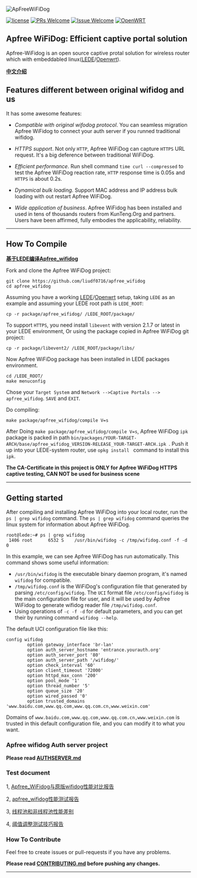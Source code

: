 ![ApFreeWiFiDog](https://github.com/liudf0716/apfree_wifidog/blob/master/logo.png)


[![license][1]][2]
[![PRs Welcome][3]][4]
[![Issue Welcome][5]][6]
[![OpenWRT][11]][12]


[1]: https://img.shields.io/badge/license-GPLV3-brightgreen.svg?style=plastic
[2]: https://github.com/liudf0716/apfree_wifidog/blob/master/COPYING
[3]: https://img.shields.io/badge/PRs-welcome-brightgreen.svg?style=plastic
[4]: https://github.com/liudf0716/apfree_wifidog/pulls
[5]: https://img.shields.io/badge/Issues-welcome-brightgreen.svg?style=plastic
[6]: https://github.com/liudf0716/apfree_wifidog/issues/new
[11]: https://img.shields.io/badge/Platform-%20OpenWRT%7C%20LEDE%20-brightgreen.svg?style=plastic
[12]: https://github.com/KunTengRom/LEDE


## Apfree WiFiDog: Efficient captive portal solution

Apfree-WiFidog is an open source captive protal solution for wireless router which with embeddabled linux([LEDE](https://github.com/lede-project/source)/[Openwrt](https://github.com/openwrt/openwrt)). 


**[中文介绍](https://github.com/liudf0716/apfree_wifidog/blob/master/README_ZH.md)**

## Features different between original wifidog and us

It has some awesome features:

* *Compatible with original wifodog protocol*. You can seamless migration Apfree WiFidog to connect your auth server if you runned traditional wifidog.

* *HTTPS support*. Not only `HTTP`, Apfree WiFiDog can capture `HTTPS` URL request. It's a big deference between traditional WiFiDog.

* *Efficient performance*. Run shell command `time curl --compressed` to test the Apfree WiFiDog reaction rate, `HTTP` response time is 0.05s and `HTTPS` is about 0.2s.

* *Dynamical bulk loading*. Support MAC address and IP address bulk loading with out restart Apfree WiFiDog.

* *Wide application of business*. Apfree WiFidog has been installed and used in tens of thousands routers from KunTeng.Org and partners. Users have been affirmed, fully embodies the applicability, reliability.


----

## How To Compile

**[基于LEDE编译Apfree_wifidog](https://github.com/liudf0716/apfree_wifidog/wiki/%E5%9F%BA%E4%BA%8ELEDE%E7%BC%96%E8%AF%91Apfree_wifidog)**

Fork and clone the Apfree WiFiDog project:

    git clone https://github.com/liudf0716/apfree_wifidog
    cd apfree_wifidog

Assuming you have a working [LEDE](https://github.com/lede-project/source)/[Openwrt](https://github.com/openwrt/openwrt) setup, taking `LEDE` as an example and assuming your LEDE root path is `LEDE_ROOT`:

	cp -r package/apfree_wifidog/ /LEDE_ROOT/package/

To support `HTTPS`, you need install `libevent` with version 2.1.7 or latest in your LEDE environment, Or using the package copied in Apfree WiFiDog git project:

    cp -r package/libevent2/ /LEDE_ROOT/package/libs/

Now Apfree WiFiDog package has been installed in LEDE packages environment.

    cd /LEDE_ROOT/
	make menuconfig

Chose your `Target System` and `Network -->Captive Portals --> apfree_wifidog`. `SAVE` and `EXIT`.

Do compiling:

```
make package/apfree_wifidog/compile V=s
```

After Doing `make package/apfree_wifidog/compile V=s`, Apfree WiFiDog `ipk` package is packed in path `bin/packages/YOUR-TARGET-ARCH/base/apfree_wifidog_VERSION-RELEASE_YOUR-TARGET-ARCH.ipk `. Push it up into your LEDE-system router, use `opkg install ` command to install this `ipk`.


**The CA-Certificate in this project is ONLY for Apfree WiFiDog HTTPS captive testing, CAN NOT be used for business scene**


--------

## Getting started

After compiling and installing Apfree WiFiDog into your local router, run the `ps | grep wifidog` command. The `ps | grep wifidog` command queries the linux system for information about Apfree WiFiDog.

```
root@lede:~# ps | grep wifidog
 1406 root      6532 S    /usr/bin/wifidog -c /tmp/wifidog.conf -f -d 0
```

In this example, we can see Apfree WiFiDog has run automatically. This command shows some useful information:

* `/usr/bin/wifidog` is the executable binary daemon program, it's named `wifidog` for compatible.
* `/tmp/wifidog.conf` is the WiFiDog's configuration file that generated by parsing `/etc/config/wifidog`. The `UCI` format file `/etc/config/wifidog` is the main configuration file for user, and it will be used by Apfree WiFidog to generate wifidog reader file `/tmp/wifidog.conf`.
* Using operations of `-c -f -d` for default parameters, and you can get their by running command `wifidog --help`.


The default UCI configuration file like this:

```
config wifidog
        option gateway_interface 'br-lan'
        option auth_server_hostname 'entrance.yourauth.org'
        option auth_server_port '80'
        option auth_server_path '/wifidog/'
        option check_interval '60'
        option client_timeout '72000'
        option httpd_max_conn '200'
        option pool_mode '1'
        option thread_number '5'
        option queue_size '20'
        option wired_passed '0'
        option trusted_domains 'www.baidu.com,www.qq.com,www.qq.com.cn,www.weixin.com'
```

Domains of `www.baidu.com,www.qq.com,www.qq.com.cn,www.weixin.com` is trusted in this default configuration file, and you can modify it to what you want.

### Apfree wifidog Auth server project

**Please read [AUTHSERVER.md](https://github.com/liudf0716/apfree_wifidog/blob/master/AUTHSERVER.md)**

### Test document

1, [Apfree_WiFidog与原版wifidog性能对比报告](https://github.com/liudf0716/apfree_wifidog/blob/master/doc/Apfree_WiFidog%E4%B8%8E%E5%8E%9F%E7%89%88wifidog%E6%80%A7%E8%83%BD%E5%AF%B9%E6%AF%94%E6%8A%A5%E5%91%8A.md)

2, [apfree_wifidog性能测试报告](https://github.com/liudf0716/apfree_wifidog/blob/master/doc/apfree%20wifidog%E7%BA%BF%E7%A8%8B%E6%B1%A0%E4%B8%8D%E5%90%8C%E9%85%8D%E7%BD%AE%E6%80%A7%E8%83%BD%E6%B5%8B%E8%AF%95%E6%8A%A5%E5%91%8A.md)

3, [线程池和非线程池性能差别](https://github.com/liudf0716/apfree_wifidog/blob/master/doc/%E7%BA%BF%E7%A8%8B%E6%B1%A0%E5%92%8C%E9%9D%9E%E7%BA%BF%E7%A8%8B%E6%B1%A0%E6%80%A7%E8%83%BD%E5%B7%AE%E5%88%AB.md)

4, [阈值调整测试技巧报告](https://github.com/liudf0716/apfree_wifidog/blob/master/doc/%E9%98%88%E5%80%BC%E8%B0%83%E6%95%B4%E6%B5%8B%E8%AF%95%E6%8A%80%E5%B7%A7%E6%8A%A5%E5%91%8A.md)

### How To Contribute

Feel free to create issues or pull-requests if you have any problems.

**Please read [CONTRIBUTING.md](https://github.com/liudf0716/apfree_wifidog/blob/master/CONTRIBUTING.md) before pushing any changes.**



---


